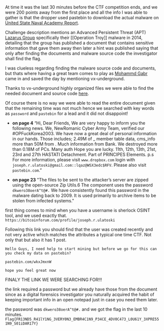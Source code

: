 At time it was the last 30 minutes before the CTF competition ends,  and we were 200 points away from the first place and all the info I was able to gather is that the dropper used pastebin to download the actual malware on [United State Naval Academy Report](https://www.usna.edu/CyberCenter/_files/documents/Operation-Blockbuster-Report.pdf).

Challenge description mentions an Advanced Persistent Threat (APT) [Lazarus Group](https://en.wikipedia.org/wiki/Lazarus_Group) specifically their [[Operation Troy]] malware in 2014, detailing that the group has published a document that contains sensitive information that gave them away then later a hint was published saying that only after finding the documents and malware source code the investigator shall find the flag.

I was clueless regarding finding the malware source code and documents, but thats where having a great team comes to play as [Mohammd Gabr](https://www.linkedin.com/in/mohammed-g-aa58b110a/) came in and saved the day by mentioning vx-underground.

Thanks to vx-underground highly organized files we were able to find the needed document and source code [here](https://www.vx-underground.org/#E:/root/APTs/2013/2013.03.20%20-%20Operation%20Troy). 

Of course there is no way we were able to read the entire document given that the remaining time was not much hence we searched with key words as `password` and `pastebin` for a lead and it did not disappoint!

* **on page 4**
“Hi, Dear Friends, We are very happy to inform you the following news. We, NewRomanic Cyber Army Team, verified our #OPFuckKorea2003. We have now a great deal of personal information in our hands. Those includes; 2.49M of _ member table data, cms_info more than 50M from . Much information from Bank. We destroyed more than 0.18M of PCs. Many auth Hope you are lucky. 11th, 12th, 13th, 21st, 23rd and 27th HASTATI Detachment. Part of PRINCIPES Elements. p.s For more information, please visit `www.dropbox.com` login with `joseph.r.ulatoski@gmail.com::lqaz@WSX3edc$RFV`. Please also visit `pastebin.com`.”

* **on page 23**
"The files to be sent to the attacker’s server are zipped using the open-source Zip Utils.6 The component uses the password `dkwero38oerA^t@#.` We have consistently found this password in the malware dating back to 2009. It is used primarily to archive items to be stolen from infected systems."

first thing comes to mind when you have a username is sherlock OSINT tool, and we used exactly that.
`https://bitcoinforum.com/profile/joseph.r.ulatoski`

Following this link you should find that the user was created recently and not very active which matches the attributes a typical one time CTF. Not only that but also it has 1 post.

```
Hello Guys, I need help to start mining but before we go for this can you check my data on pastebin?  
  
pastebin.com/wkxJmxnW  
  
hope you feel great now
```

FINALY THE LINK WE WERE SEARCHING FOR!!!

the link required a password but we already have those from the document since as a digital forensics investigator you naturally acquired the habit of keeping important info in an open notepad just in case you need them later.

the password was `dkwero38oerA^t@#.` and we got the flag in the last 10 minutes.
`Flag{FR13ND5_R41lY1NG_3VERY0N3_EMBR4C1N9_P34CE_4DV0C473_L0U61Y_3XPRE551N9_S01iDAR17Y}`




